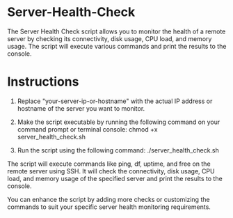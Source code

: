 # Server-Health-Check
The Server Health Check script allows you to monitor the health of a remote server by checking its connectivity, disk usage, CPU load, and memory usage. The script will execute various commands and print the results to the console.

# Instructions
1. Replace "your-server-ip-or-hostname" with the actual IP address or hostname of the server you want to monitor.

2. Make the script executable by running the following command on your command prompt or terminal console:
chmod +x server_health_check.sh

3. Run the script using the following command:
./server_health_check.sh

The script will execute commands like ping, df, uptime, and free on the remote server using SSH. It will check the connectivity, disk usage, CPU load, and memory usage of the specified server and print the results to the console.

You can enhance the script by adding more checks or customizing the commands to suit your specific server health monitoring requirements.
